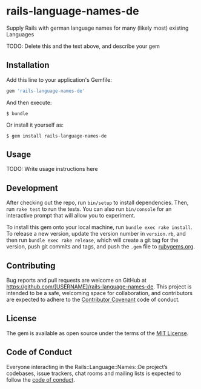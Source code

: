# rails-language-names-de

Supply Rails with german language names for many (likely most) existing Languages

TODO: Delete this and the text above, and describe your gem

## Installation

Add this line to your application's Gemfile:

```ruby
gem 'rails-language-names-de'
```

And then execute:

    $ bundle

Or install it yourself as:

    $ gem install rails-language-names-de

## Usage

TODO: Write usage instructions here

## Development

After checking out the repo, run `bin/setup` to install dependencies. Then, run `rake test` to run the tests. You can also run `bin/console` for an interactive prompt that will allow you to experiment.

To install this gem onto your local machine, run `bundle exec rake install`. To release a new version, update the version number in `version.rb`, and then run `bundle exec rake release`, which will create a git tag for the version, push git commits and tags, and push the `.gem` file to [rubygems.org](https://rubygems.org).

## Contributing

Bug reports and pull requests are welcome on GitHub at https://github.com/[USERNAME]/rails-language-names-de. This project is intended to be a safe, welcoming space for collaboration, and contributors are expected to adhere to the [Contributor Covenant](http://contributor-covenant.org) code of conduct.

## License

The gem is available as open source under the terms of the [MIT License](https://opensource.org/licenses/MIT).

## Code of Conduct

Everyone interacting in the Rails::Language::Names::De project’s codebases, issue trackers, chat rooms and mailing lists is expected to follow the [code of conduct](https://github.com/[USERNAME]/rails-language-names-de/blob/master/CODE_OF_CONDUCT.md).

